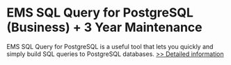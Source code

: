# EMS SQL Query for PostgreSQL (Business) + 3 Year Maintenance
EMS SQL Query for PostgreSQL is a useful tool that lets you quickly and simply build SQL queries to PostgreSQL databases.
[>> Detailed information](https://secure.shareit.com/shareit/product.html?productid=300067958&affiliateid=200057808)